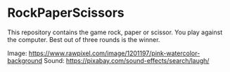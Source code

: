 # RockPaperScissors
This repository contains the game rock, paper or scissor. You play against the computer. Best out of three rounds is the winner.

Image: https://www.rawpixel.com/image/1201197/pink-watercolor-background
Sound: https://pixabay.com/sound-effects/search/laugh/
